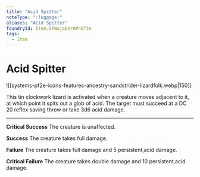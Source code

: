 ```yaml
---
title: "Acid Spitter"
noteType: ":luggage:"
aliases: "Acid Spitter"
foundryId: Item.SFWajoDVrOPnSTtn
tags:
  - Item
---
```


# Acid Spitter
![[systems-pf2e-icons-features-ancestry-sandstrider-lizardfolk.webp|150]]

This tin clockwork lizard is activated when a creature moves adjacent to it, at which point it spits out a glob of acid. The target must succeed at a DC 20 reflex saving throw or take 3d6 acid damage.

* * *

**Critical Success** The creature is unaffected.

**Success** The creature takes full damage.

**Failure** The creature takes full damage and 5 persistent,acid damage.

**Critical Failure** The creature takes double damage and 10 persistent,acid damage.
